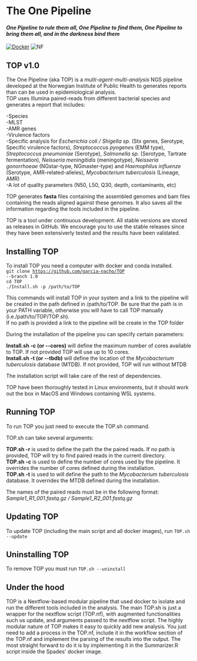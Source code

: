 # The One Pipeline   
#### *One Pipeline to rule them all, One Pipeline to find them, One Pipeline to bring them all, and in the darkness bind them*   
   
 [![Docker](https://badgen.net/badge/icon/docker?icon=docker&label)](https://https://docker.com/) ![NF](https://badgen.net/badge/_/Nextflow/green?icon=terminal)   


## TOP v1.0
The One Pipeline (aka TOP) is a *multi-agent-multi-analysis* NGS pipeline developed at the Norwegian Institute of Public Health to generates reports than can be used in epidemiological analysis.    
TOP uses Illumina paired-reads from different bacterial species and generates a report that includes: 

-Species   
-MLST   
-AMR genes   
-Virulence factors   
-Specific analysis for *Escherichia coli / Shigella sp.* (Stx genes, Serotype, Specific virulence factors), *Streptococcus pyogenes* (EMM type), *Streptococcus pneumoniae* (Serotype), *Salmonella sp.* (Serotype, Tartrate fermentation), *Neisseria meningitidis* (meningotype), *Neisseria gonorrhoeae* (NGstar-type, NGmaster-type) and *Haemophilus influenze* (Serotype, AMR-related-alleles), *Mycobacterium tuberculosis* (Lineage, AMR)        
-A lot of quality parameters (N50, L50, Q30, depth, contaminants, etc)
    
 TOP generates **fasta** files containing the assembled genomes and bam files containing the reads aligned against these genomes. It also saves all the information regarding the tools included in the pipeline.

 TOP is a tool under continuous development. All stable versions are stored as releases in GitHub. We encourage you to use the stable releases since they have been extensiverly tested and the results have been validated.   

## Installing TOP   
To install TOP you need a computer with docker and conda installed.   
<code>git clone https://github.com/garcia-nacho/TOP --branch 1.0</code>   
<code>cd TOP</code>   
<code>./Install.sh -p /path/to/TOP</code>

This commands will install TOP in your system and a link to the pipeline will be created in the path defined in /path/to/TOP. Be sure that the path is in your PATH variable, otherwise you will have to call TOP manually (i.e./path/to/TOP/TOP.sh).   
If no path is provided a link to the pipeline will be create in the TOP folder    

During the installation of the pipeline you can specify certain parameters:
      
**Install.sh -c (or --cores)** will define the maximum number of cores available to TOP. If not provided TOP will use up to 10 cores.   
**Install.sh -t (or --tbdb)** will define the location of the *Mycobacterium tuberculosis* database (MTDB).  If not provided, TOP will run without MTDB

The installation script will take care of the rest of dependencies.    
   
TOP have been thoroughly tested in Linux environments, but it should work out the box in MacOS and Windows containing WSL systems.
     
## Running TOP   
To run TOP you just need to execute the TOP.sh command.

TOP.sh can take several arguments:

**TOP.sh -r** is used to define the path the the paired reads. If no path is provided, TOP will try to find paired reads in the current directory.   
**TOP.sh -c** is used to define the number of cores used by the pipeline. It overrides the number of cores defined during the installation.    
**TOP.sh -t** is used to will define the path to the *Mycobacterium tuberculosis* database. It overrides the MTDB defined during the installation.   

The names of the paired reads must be in the following format: *Sample1_R1_001.fastq.gz / Sample1_R2_001.fastq.gz*   

## Updating TOP   
To update TOP (including the main script and all docker images), run <code>TOP.sh --update</code>
      
## Uninstalling TOP
To remove TOP you must run <code>TOP.sh --uninstall</code>

## Under the hood   
TOP is a Nextflow-based modular pipeline that used docker to isolate and run the different tools included in the analysis. The main TOP.sh is just a wrapper for the nextflow script (TOP.nf), with augmented functionalities such us update, and arguments passed to the nextflow script. The highly modular nature of TOP makes it easy to quickly add new analysis. You just need to add a process in the TOP.nf, include it in the workflow section of the TOP.nf and implement the parsing of the results into the output. The most straight forward to do it is by implementing it in the Summarizer.R script inside the Spades' docker image.     